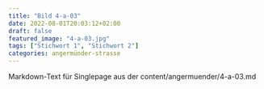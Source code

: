 ```yaml
---
title: "Bild 4-a-03"
date: 2022-08-01T20:03:12+02:00
draft: false
featured_image: "4-a-03.jpg"
tags: ["Stichwort 1", "Stichwort 2"]
categories: angermünder-strasse
---
```



Markdown-Text für Singlepage aus der content/angermuender/4-a-03.md